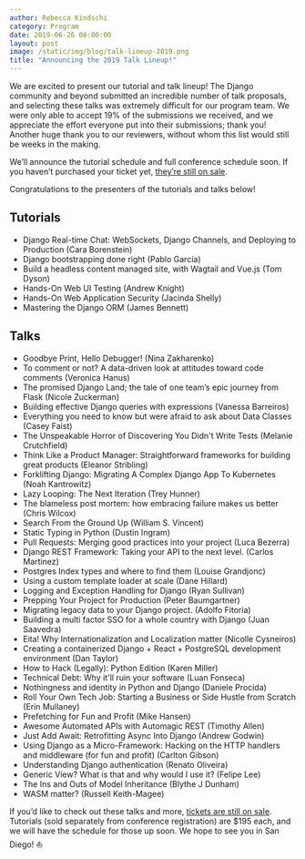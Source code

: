 ```yaml
---
author: Rebecca Kindschi
category: Program
date: 2019-06-26 06:00:00
layout: post
image: /static/img/blog/talk-lineup-2019.png
title: "Announcing the 2019 Talk Lineup!"
---
```

We are excited to present our tutorial and talk lineup! The Django community and beyond submitted an incredible number of talk proposals, and selecting these talks was extremely difficult for our program team. We were only able to accept 19% of the submissions we received, and we appreciate the effort everyone put into their submissions; thank you! Another huge thank you to our reviewers, without whom this list would still be weeks in the making.

We’ll announce the tutorial schedule and full conference schedule soon. If you haven’t purchased your ticket yet, [they’re still on sale](https://ti.to/defna/djangocon-us-2019).

Congratulations to the presenters of the tutorials and talks below!

## Tutorials
- Django Real-time Chat: WebSockets, Django Channels, and Deploying to Production (Cara Borenstein)
- Django bootstrapping done right (Pablo García)
- Build a headless content managed site, with Wagtail and Vue.js (Tom Dyson)
- Hands-On Web UI Testing (Andrew Knight)
- Hands-On Web Application Security (Jacinda Shelly)
- Mastering the Django ORM (James Bennett)

## Talks
- Goodbye Print, Hello Debugger! (Nina Zakharenko)
- To comment or not? A data-driven look at attitudes toward code comments (Veronica Hanus)
- The promised Django Land; the tale of one team’s epic journey from Flask (Nicole Zuckerman)
- Building effective Django queries with expressions (Vanessa Barreiros)
- Everything you need to know but were afraid to ask about Data Classes (Casey Faist)
- The Unspeakable Horror of Discovering You Didn't Write Tests (Melanie Crutchfield)
- Think Like a Product Manager: Straightforward frameworks for building great products (Eleanor Stribling)
- Forklifting Django: Migrating A Complex Django App To Kubernetes (Noah Kantrowitz)
- Lazy Looping: The Next Iteration (Trey Hunner)
- The blameless post mortem: how embracing failure makes us better (Chris Wilcox)
- Search From the Ground Up (William S. Vincent)
- Static Typing in Python (Dustin Ingram)
- Pull Requests: Merging good practices into your project (Luca Bezerra)
- Django REST Framework: Taking your API to the next level. (Carlos Martinez)
- Postgres Index types and where to find them (Louise Grandjonc)
- Using a custom template loader at scale  (Dane Hillard)
- Logging and Exception Handling for Django (Ryan Sullivan)
- Prepping Your Project for Production (Peter Baumgartner)
- Migrating legacy data to your Django project. (Adolfo Fitoria)
- Building a multi factor SSO for a whole country with Django (Juan Saavedra)
- Eita! Why Internationalization and Localization matter (Nicolle Cysneiros)
- Creating a containerized Django + React + PostgreSQL development environment (Dan Taylor)
- How to Hack (Legally): Python Edition (Karen Miller)
- Technical Debt: Why it'll ruin your software (Luan Fonseca)
- Nothingness and identity in Python and Django (Daniele Procida)
- Roll Your Own Tech Job: Starting a Business or Side Hustle from Scratch (Erin Mullaney)
- Prefetching for Fun and Profit (Mike Hansen)
- Awesome Automated APIs with Automagic REST (Timothy Allen)
- Just Add Await: Retrofitting Async Into Django (Andrew Godwin)
- Using Django as a Micro-Framework: Hacking on the HTTP handlers and middleware (for fun and profit) (Carlton Gibson)
- Understanding Django authentication (Renato Oliveira)
- Generic View? What is that and why would I use it? (Felipe Lee)
- The Ins and Outs of Model Inheritance (Blythe J Dunham)
- WASM matter? (Russell Keith-Magee)


If you’d like to check out these talks and more, [tickets are still on sale](https://ti.to/defna/djangocon-us-2019). Tutorials (sold separately from conference registration) are $195 each, and we will have the schedule for those up soon. We hope to see you in San Diego! :sailboat:
